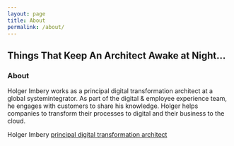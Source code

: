 ```yaml
---
layout: page
title: About
permalink: /about/
---
```


## Things That Keep An Architect Awake at Night...

### About
Holger Imbery works as a principal digital transformation architect at a global systemintegrator.
 As part of the digital & employee experience team, he engages with customers to share his knowledge. Holger helps companies to transform their processes to digital and their business to the cloud.


Holger Imbery [principal digital transformation architect](https://www.linkedin.com/in/holgerimbery/)
